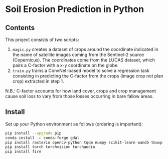 # Soil Erosion Prediction in Python

## Contents

This project consists of two scripts:
1. `magic.py` creates a dataset of crops around the coordinate indicated in the name
   of satellite images coming from the Sentinel-2 source (Copernicus). The coordinates come from
   the LUCAS dataset, which pairs a C-factor with a x-y coordinate on the globe.
2. `train.py` trains a ConvNet-based model to solve a regression task consisting in
   predicting the C-factor from the crops (image crop not plan crop) extracted in step 1.

N.B.: C-factor accounts for how land cover, crops and crop management cause soil loss to vary from
those losses occurring in bare fallow areas.

## Install

Set up your Python environment as follows (ordering is important):
```bash
pip install --upgrade pip
conda install -c conda-forge gdal
pip install rasterio opencv-python tqdm numpy scikit-learn wandb tmuxp tabulate pyright ruff-lsp
pip install torch torchvision torchaudio
pip install fire
```

